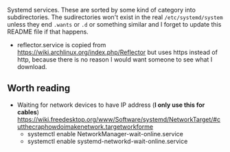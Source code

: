 Systemd services. These are sorted by some kind of category into
subdirectories. The sudirectories won't exist in the real
`/etc/systemd/system` unless they end `.wants` or `.d` or something similar
and I forget to update this README file if that happens.

* reflector.service is copied from https://wiki.archlinux.org/index.php/Reflector
  but uses https instead of http, because there is no reason I would want
  someone to see what I download.

## Worth reading

* Waiting for network devices to have IP address (**I only use this for
cables**) https://wiki.freedesktop.org/www/Software/systemd/NetworkTarget/#cutthecraphowdoimakenetwork.targetworkforme
    * systemctl enable NetworkManager-wait-online.service
    * systemctl enable systemd-networkd-wait-online.service
